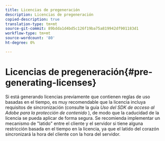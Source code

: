 ```yaml
---
title: Licencias de pregeneración
description: Licencias de pregeneración
copied-description: true
translation-type: tm+mt
source-git-commit: 89bdda1d4bd5c126f19ba75a819942df901183d1
workflow-type: tm+mt
source-wordcount: '80'
ht-degree: 0%

---
```



# Licencias de pregeneración{#pre-generating-licenses}

Si está generando licencias previamente que contienen reglas de uso basadas en el tiempo, es muy recomendable que la licencia incluya requisitos de sincronización (consulte la guía *Uso del SDK de acceso al Adobe para la protección de contenido* ), de modo que la caducidad de la licencia se pueda aplicar de forma segura. Se recomienda implementar un mecanismo de &quot;latido&quot; entre el cliente y el servidor si tiene alguna restricción basada en el tiempo en la licencia, ya que el latido del corazón sincronizará la hora del cliente con la hora del servidor.
